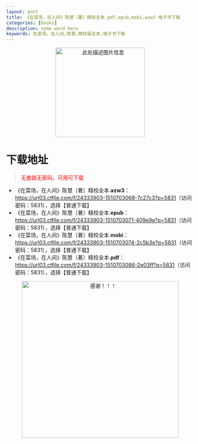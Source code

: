 ```yaml
---
layout: post
title: 《在菜场，在人间》陈慧〔著〕精校全本 pdf,epub,mobi,azw3 电子书下载
categories: [books]
description: some word here
keywords: 在菜场，在人间,陈慧,精校版全本,电子书下载
---
```


<div align="center"><img src="https://qweree.cn/wp-content/uploads/2025/06/zcczrj-tuya.jpg" alt="此处描述图片信息" width="240px" height="auto"></div>

# 下载地址

> <p style="color:red" >无套路无密码，可用可下载</p>

- 《在菜场，在人间》陈慧〔著〕精校全本.**azw3**：<https://url03.ctfile.com/f/24333903-1510703068-7c27c3?p=5831>（访问密码：5831），选择【普通下载】
- 《在菜场，在人间》陈慧〔著〕精校全本.**epub**：<https://url03.ctfile.com/f/24333903-1510703071-409e9e?p=5831>（访问密码：5831），选择【普通下载】
- 《在菜场，在人间》陈慧〔著〕精校全本.**mobi**：<https://url03.ctfile.com/f/24333903-1510703074-2c5b3e?p=5831>（访问密码：5831），选择【普通下载】
- 《在菜场，在人间》陈慧〔著〕精校全本.**pdf**：<https://url03.ctfile.com/f/24333903-1510703086-2e03ff?p=5831>（访问密码：5831），选择【普通下载】

<div align="center"><img src="https://pic.imgdb.cn/item/6707df6bd29ded1a8ce37031.gif" alt="感谢！！！" width="420px" height="auto"/></div>
